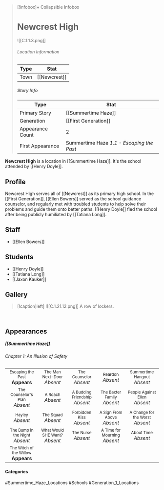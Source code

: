 > [!infobox]+ Collapsible Infobox
> # Newcrest High
> ![[C.1.1.3.png]] 
> ###### Location Information
> | Type | Stat | 
> | ---- | ---- | 
> | Town | [[Newcrest]] | 
> 
> ##### Story Info
> | Type | Stat | 
> | ---- | ---- | 
> | Primary Story | [[Summertime Haze]] | 
> | Generation | [[First Generation]]|
> | Appearance Count | 2 | 
> | First Appearance | Summertime Haze *1.1 - Escaping the Past*

**Newcrest High** is a location in [[Summertime Haze]]. It's the school attended by [[Henry Doyle]].

## Profile
Newcrest High serves all of [[Newcrest]] as its primary high school. In the [[First Generation]], [[Ellen Bowers]] served as the school guidance counselor, and regularly met with troubled students to help solve their problems and guide them onto better paths. [[Henry Doyle]] fled the school after being publicly humiliated by [[Tatiana Long]].

## Staff
- [[Ellen Bowers]]

## Students
- [[Henry Doyle]]
- [[Tatiana Long]]
- [[Jaxon Kauker]]

## Gallery
> [!caption|left]
> ![[C.1.21.12.png]] 
> A row of lockers.

<br style="clear:both; margin: 0; padding: 0" />

## Appearances
##### [[Summertime Haze]]
###### Chapter 1: An Illusion of Safety

|                                                                       |     |     |     |     |
| --------------------------------------------------------------------- | --- | --- | --- | --- |
| <center><font size=2>Escaping the Past<br><font size=3>**Appears**  | <center><font size=2>The Man Next-Door<br><font size=3>*Absent* | <center><font size=2>The Counselor<br><font size=3>*Absent* | <center><font size=2>Reardon<br><font size=3>*Absent* | <center><font size=2>Summertime Hangout<br><font size=3>*Absent* |
| <center><font size=2>The Counselor's Plan<br><font size=3>*Absent* | <center><font size=2>A Roach<br><font size=3>*Absent* | <center><font size=2>A Budding Friendship<br><font size=3>*Absent* | <center><font size=2>The Baxter Family<br><font size=3>*Absent* | <center><font size=2>People Against Ellen<br><font size=3>*Absent* |
| <center><font size=2>Hayley<br><font size=3>*Absent*  | <center><font size=2>The Squad<br><font size=3>*Absent* | <center><font size=2>Forbidden Kiss<br><font size=3>*Absent* | <center><font size=2>A Sign From Above<br><font size=3>*Absent* | <center><font size=2>A Change for the Worst<br><font size=3>*Absent* |
| <center><font size=2>The Bump in the Night<br><font size=3>*Absent*   | <center><font size=2>What Would SHE Want?<br><font size=3>*Absent* | <center><font size=2>The Nurse<br><font size=3>*Absent* | <center><font size=2>A Time for Mourning<br><font size=3>*Absent* | <center><font size=2>About Time<br><font size=3>*Absent* |
| <center><font size=2>The Witch of the Willow<br><font size=3>**Appears**  |
#### Categories
#Summertime_Haze_Locations #Schools #Generation_1_Locations